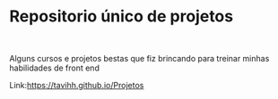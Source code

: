 <h1>Repositorio único de projetos</h1> </br>
<p>Alguns cursos e projetos bestas que fiz brincando para treinar minhas habilidades de front end</p>

Link:https://tavihh.github.io/Projetos
